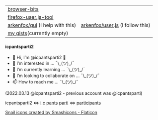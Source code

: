 
| | |
|---|---|
| [browser-bits](https://github.com/icpantsparti2/browser-bits) | |
| [firefox-user.js-tool](https://github.com/icpantsparti2/firefox-user.js-tool) | |
| [arkenfox/gui](https://github.com/arkenfox/gui) (I help with this) | [arkenfox/user.js](https://github.com/arkenfox/user.js) (I follow this) |
| [my gists](https://gist.github.com/icpantsparti2)(currently empty) | |

#### icpantsparti2

- 👋 Hi, I’m @icpantsparti2 🐌
- 👀 I’m interested in ... ¯\\\_(ツ)_/¯
- 🌱 I’m currently learning ... ¯\\\_(ツ)_/¯
- 💞️ I’m looking to collaborate on ... ¯\\\_(ツ)_/¯
- 📫 How to reach me ... ¯\\\_(ツ)_/¯

(2022.03.13 @icpantsparti2 - previous account was @icpantsparti)

icpantsparti2
<=>
[i](https://www.merriam-webster.com/dictionary/i)
[c](https://www.merriam-webster.com/dictionary/c)
[pants](https://www.merriam-webster.com/dictionary/pants)
[parti](https://www.merriam-webster.com/dictionary/parti)
<=>
[participants](https://www.merriam-webster.com/dictionary/participants)

<a href="https://www.flaticon.com/free-icons/snail" title="snail icons">Snail icons created by Smashicons - Flaticon</a>

<!---
icpantsparti2/icpantsparti2 is a ✨ special ✨ repository because its `README.md` (this file) appears on your GitHub profile.
You can click the Preview link to take a look at your changes.
--->
